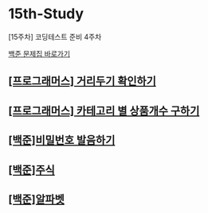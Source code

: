 # 15th-Study
[15주차] 코딩테스트 준비 4주차

[백준 문제집 바로가기](https://www.acmicpc.net/workbook/view/15322)

## [[프로그래머스] 거리두기 확인하기](https://github.com/Solving-this-Problem/15th_study/tree/main/%EA%B1%B0%EB%A6%AC%EB%91%90%EA%B8%B0%20%ED%99%95%EC%9D%B8%ED%95%98%EA%B8%B0)
## [[프로그래머스] 카테고리 별 상품개수 구하기](https://github.com/Solving-this-Problem/15th_study/tree/main/%EC%B9%B4%ED%85%8C%EA%B3%A0%EB%A6%AC%20%EB%B3%84%20%EC%83%81%ED%92%88%EA%B0%9C%EC%88%98%EA%B5%AC%ED%95%98%EA%B8%B0)
## [[백준]비밀번호 발음하기](https://github.com/Solving-this-Problem/15th_study/tree/main/%EB%B9%84%EB%B0%80%EB%B2%88%ED%98%B8%EB%B0%9C%EC%9D%8C%ED%95%98%EA%B8%B0)
## [[백준]주식](https://github.com/Solving-this-Problem/15th_study/tree/main/%EC%A3%BC%EC%8B%9D)
## [[백준]알파벳](https://github.com/Solving-this-Problem/15th_study/tree/main/%EC%95%8C%ED%8C%8C%EB%B2%B3)
